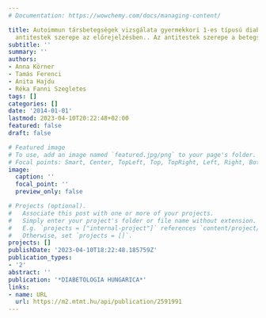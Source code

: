 ```yaml
---
# Documentation: https://wowchemy.com/docs/managing-content/

title: Autoimmun társbetegségek vizsgálata gyermekkori 1-es típusú diabetesben. Az
  antitestek szerepe az előrejelzésben.. Az antitestek szerepe a betegség előrejelzésében
subtitle: ''
summary: ''
authors:
- Anna Körner
- Tamás Ferenci
- Anita Hajdu
- Réka Fanni Szegletes
tags: []
categories: []
date: '2014-01-01'
lastmod: 2023-04-10T20:22:48+02:00
featured: false
draft: false

# Featured image
# To use, add an image named `featured.jpg/png` to your page's folder.
# Focal points: Smart, Center, TopLeft, Top, TopRight, Left, Right, BottomLeft, Bottom, BottomRight.
image:
  caption: ''
  focal_point: ''
  preview_only: false

# Projects (optional).
#   Associate this post with one or more of your projects.
#   Simply enter your project's folder or file name without extension.
#   E.g. `projects = ["internal-project"]` references `content/project/deep-learning/index.md`.
#   Otherwise, set `projects = []`.
projects: []
publishDate: '2023-04-10T18:22:48.185759Z'
publication_types:
- '2'
abstract: ''
publication: '*DIABETOLOGIA HUNGARICA*'
links:
- name: URL
  url: https://m2.mtmt.hu/api/publication/2591991
---
```

